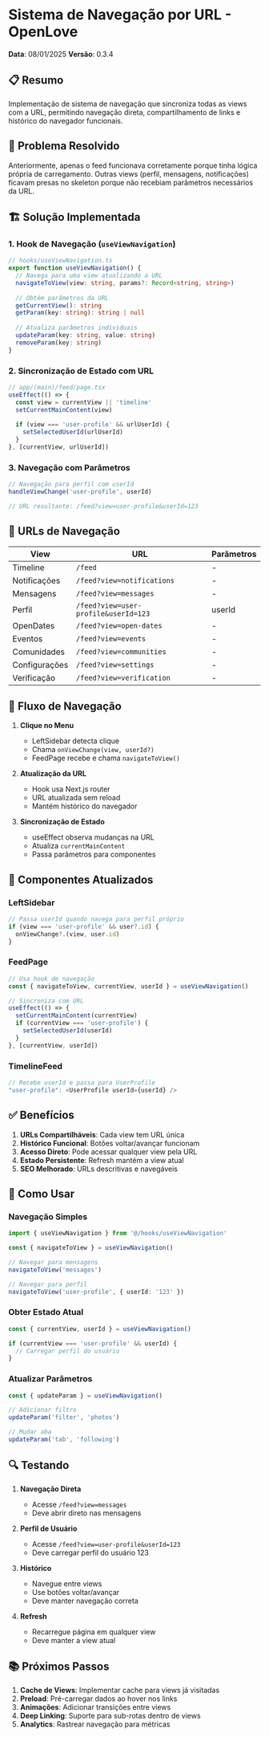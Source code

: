 # Sistema de Navegação por URL - OpenLove

**Data**: 08/01/2025
**Versão**: 0.3.4

## 📋 Resumo

Implementação de sistema de navegação que sincroniza todas as views com a URL, permitindo navegação direta, compartilhamento de links e histórico do navegador funcionais.

## 🎯 Problema Resolvido

Anteriormente, apenas o feed funcionava corretamente porque tinha lógica própria de carregamento. Outras views (perfil, mensagens, notificações) ficavam presas no skeleton porque não recebiam parâmetros necessários da URL.

## 🏗️ Solução Implementada

### 1. Hook de Navegação (`useViewNavigation`)

```typescript
// hooks/useViewNavigation.ts
export function useViewNavigation() {
  // Navega para uma view atualizando a URL
  navigateToView(view: string, params?: Record<string, string>)
  
  // Obtém parâmetros da URL
  getCurrentView(): string
  getParam(key: string): string | null
  
  // Atualiza parâmetros individuais
  updateParam(key: string, value: string)
  removeParam(key: string)
}
```

### 2. Sincronização de Estado com URL

```typescript
// app/(main)/feed/page.tsx
useEffect(() => {
  const view = currentView || 'timeline'
  setCurrentMainContent(view)
  
  if (view === 'user-profile' && urlUserId) {
    setSelectedUserId(urlUserId)
  }
}, [currentView, urlUserId])
```

### 3. Navegação com Parâmetros

```typescript
// Navegação para perfil com userId
handleViewChange('user-profile', userId)

// URL resultante: /feed?view=user-profile&userId=123
```

## 📝 URLs de Navegação

| View | URL | Parâmetros |
|------|-----|------------|
| Timeline | `/feed` | - |
| Notificações | `/feed?view=notifications` | - |
| Mensagens | `/feed?view=messages` | - |
| Perfil | `/feed?view=user-profile&userId=123` | userId |
| OpenDates | `/feed?view=open-dates` | - |
| Eventos | `/feed?view=events` | - |
| Comunidades | `/feed?view=communities` | - |
| Configurações | `/feed?view=settings` | - |
| Verificação | `/feed?view=verification` | - |

## 🔄 Fluxo de Navegação

1. **Clique no Menu**
   - LeftSidebar detecta clique
   - Chama `onViewChange(view, userId?)` 
   - FeedPage recebe e chama `navigateToView()`

2. **Atualização da URL**
   - Hook usa Next.js router
   - URL atualizada sem reload
   - Mantém histórico do navegador

3. **Sincronização de Estado**
   - useEffect observa mudanças na URL
   - Atualiza `currentMainContent`
   - Passa parâmetros para componentes

## 🎨 Componentes Atualizados

### LeftSidebar
```typescript
// Passa userId quando navega para perfil próprio
if (view === 'user-profile' && user?.id) {
  onViewChange?.(view, user.id)
}
```

### FeedPage
```typescript
// Usa hook de navegação
const { navigateToView, currentView, userId } = useViewNavigation()

// Sincroniza com URL
useEffect(() => {
  setCurrentMainContent(currentView)
  if (currentView === 'user-profile') {
    setSelectedUserId(userId)
  }
}, [currentView, userId])
```

### TimelineFeed
```typescript
// Recebe userId e passa para UserProfile
"user-profile": <UserProfile userId={userId} />
```

## ✅ Benefícios

1. **URLs Compartilháveis**: Cada view tem URL única
2. **Histórico Funcional**: Botões voltar/avançar funcionam
3. **Acesso Direto**: Pode acessar qualquer view pela URL
4. **Estado Persistente**: Refresh mantém a view atual
5. **SEO Melhorado**: URLs descritivas e navegáveis

## 🚀 Como Usar

### Navegação Simples
```typescript
import { useViewNavigation } from '@/hooks/useViewNavigation'

const { navigateToView } = useViewNavigation()

// Navegar para mensagens
navigateToView('messages')

// Navegar para perfil
navigateToView('user-profile', { userId: '123' })
```

### Obter Estado Atual
```typescript
const { currentView, userId } = useViewNavigation()

if (currentView === 'user-profile' && userId) {
  // Carregar perfil do usuário
}
```

### Atualizar Parâmetros
```typescript
const { updateParam } = useViewNavigation()

// Adicionar filtro
updateParam('filter', 'photos')

// Mudar aba
updateParam('tab', 'following')
```

## 🔍 Testando

1. **Navegação Direta**
   - Acesse `/feed?view=messages`
   - Deve abrir direto nas mensagens

2. **Perfil de Usuário**
   - Acesse `/feed?view=user-profile&userId=123`
   - Deve carregar perfil do usuário 123

3. **Histórico**
   - Navegue entre views
   - Use botões voltar/avançar
   - Deve manter navegação correta

4. **Refresh**
   - Recarregue página em qualquer view
   - Deve manter a view atual

## 📚 Próximos Passos

1. **Cache de Views**: Implementar cache para views já visitadas
2. **Preload**: Pré-carregar dados ao hover nos links
3. **Animações**: Adicionar transições entre views
4. **Deep Linking**: Suporte para sub-rotas dentro de views
5. **Analytics**: Rastrear navegação para métricas